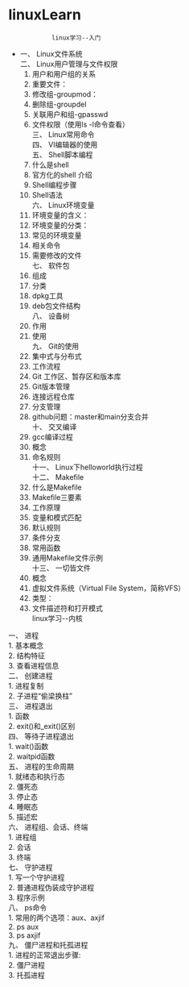 # linuxLearn
				linux学习--入门
* 一、	Linux文件系统  
二、	Linux用户管理与文件权限  
	1.	用户和用户组的关系  
	2.	重要文件：  
	3.	修改组-groupmod：  
	4.	删除组-groupdel  
	5.	关联用户和组-gpasswd  
	6.	文件权限（使用ls -l命令查看）  
三、	Linux常用命令  
四、	VI编辑器的使用  
五、	Shell脚本编程  
	1.	什么是shell  
	2.	官方化的shell 介绍  
	3.	Shell编程步骤  
	4.	Shell语法  
六、	Linux环境变量  
	1.	环境变量的含义：  
	2.	环境变量的分类：  
	3.	常见的环境变量  
	4.	相关命令  
	5.	需要修改的文件  
七、	软件包  
	1.	组成  
	2.	分类  
	3.	dpkg工具  
	4.	deb包文件结构  
八、	设备树  
	1.	作用  
	2.	使用  
九、	Git的使用  
	1.	集中式与分布式  
	2.	工作流程  
	3.	Git 工作区、暂存区和版本库  
	4.	Git版本管理  
	5.	连接远程仓库  
	6.	分支管理  
	7.	github问题：master和main分支合并  
十、	交叉编译  
	1.	gcc编译过程  
	2.	概念  
	3.	命名规则  
十一、	Linux下helloworld执行过程  
十二、	Makefile  
	1.	什么是Makefile  
	2.	Makefile三要素  
	3.	工作原理  
	4.	变量和模式匹配  
	5.	默认规则  
	6.	条件分支  
	7.	常用函数  
	8.	通用Makefile文件示例  
十三、	一切皆文件  
	1.	概念  
	2.	虚拟文件系统（Virtual File System，简称VFS）  
	3.	类型：  
	4.	文件描述符和打开模式  
				linux学习--内核  

一、	进程  
	1.	基本概念  
	2.	结构特征  
	3.	查看进程信息  
二、	创建进程  
	1.	进程复制  
	2.	子进程“偷梁换柱”  
三、	进程退出  
	1.	函数  
	2.	exit()和_exit()区别  
四、	等待子进程退出  
	1.	wait()函数  
	2.	waitpid函数  
五、	进程的生命周期  
	1.	就绪态和执行态  
	2.	僵死态  
	3.	停止态  
	4.	睡眠态  
	5.	描述宏  
六、	进程组、会话、终端  
	1.	进程组  
	2.	会话  
	3.	终端  
七、	守护进程  
	1.	写一个守护进程  
	2.	普通进程伪装成守护进程  
	3.	程序示例  
八、	ps命令  
	1.	常用的两个选项：aux、axjif  
	2.	ps aux  
	3.	ps axjif  
九、	僵尸进程和托孤进程  
	1.	进程的正常退出步骤:  
	2.	僵尸进程  
	3.	托孤进程  
